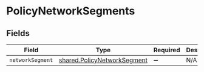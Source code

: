 # PolicyNetworkSegments


## Fields

| Field                                                                             | Type                                                                              | Required                                                                          | Description                                                                       |
| --------------------------------------------------------------------------------- | --------------------------------------------------------------------------------- | --------------------------------------------------------------------------------- | --------------------------------------------------------------------------------- |
| `networkSegment`                                                                  | [shared.PolicyNetworkSegment](../../../sdk/models/shared/policynetworksegment.md) | :heavy_minus_sign:                                                                | N/A                                                                               |